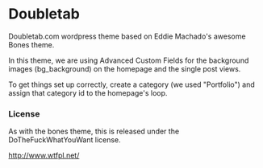 # Doubletab
Doubletab.com wordpress theme based on Eddie Machado's awesome Bones theme.

In this theme, we are using Advanced Custom Fields for the background images (bg_background) on the homepage and the single post views.

To get things set up correctly, create a category (we used "Portfolio") and assign that category id to the homepage's loop.

### License

As with the bones theme, this is released under the DoTheFuckWhatYouWant license.

http://www.wtfpl.net/


